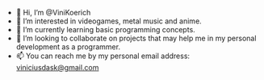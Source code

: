 - 👋 Hi, I’m @ViniKoerich
- 👀 I’m interested in videogames, metal music and anime.
- 🌱 I’m currently learning basic programming concepts.
- 💞️ I’m looking to collaborate on projects that may help me in my personal development as a programmer.
- 📫 You can reach me by my personal email address: viniciusdask@gmail.com

<!---
ViniKoerich/ViniKoerich is a ✨ special ✨ repository because its `README.md` (this file) appears on your GitHub profile.
You can click the Preview link to take a look at your changes.
--->
